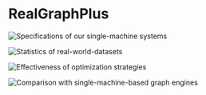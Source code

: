 # RealGraphPlus


![Specifications of our single-machine systems](https://user-images.githubusercontent.com/47405729/216283494-91898018-cbe2-4142-979d-32022b3a3f61.png)




![Statistics of real-world-datasets](https://user-images.githubusercontent.com/47405729/216283496-0bd65daf-9a13-4593-971f-c1539608e7b5.png)




![Effectiveness of optimization strategies](https://user-images.githubusercontent.com/47405729/216280483-39729b29-e936-4732-9c7d-422e63c70144.png)




![Comparison with single-machine-based graph engines](https://user-images.githubusercontent.com/47405729/216280476-c19a88a4-20c9-4c44-8f8b-348b9c48e05f.png)
